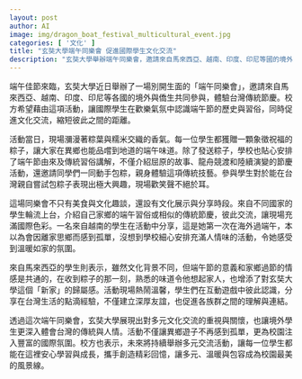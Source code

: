 ```yaml
---
layout: post
author: AI
image: img/dragon_boat_festival_multicultural_event.jpg
categories: [ '文化' ]
title: "玄奘大學端午同樂會 促進國際學生文化交流"
description: "玄奘大學舉辦端午同樂會，邀請來自馬來西亞、越南、印度、印尼等國的境外生參與，體驗台灣傳統節慶與包粽文化。活動不僅介紹端午歷史習俗，更安排國際學生分享家鄉類似慶典，促進多元文化交流，讓異鄉遊子感受溫暖與歸屬，共築充滿國際氛圍的校園。"
---
```

端午佳節來臨，玄奘大學近日舉辦了一場別開生面的「端午同樂會」，邀請來自馬來西亞、越南、印度、印尼等各國的境外與僑生共同參與，體驗台灣傳統節慶。校方希望藉由這項活動，讓國際學生在歡樂氣氛中認識端午節的歷史與習俗，同時促進文化交流，縮短彼此之間的距離。

活動當日，現場瀰漫著粽葉與糯米交織的香氣。每一位學生都獲贈一顆象徵祝福的粽子，讓大家在異鄉也能品嚐到地道的端午味道。除了發送粽子，學校也貼心安排了端午節由來及傳統習俗講解，不僅介紹屈原的故事、龍舟競渡和陸續演變的節慶活動，還邀請同學們一同動手包粽，親身體驗這項傳統技藝。參與學生對於能在台灣親自嘗試包粽子表現出極大興趣，現場歡笑聲不絕於耳。

這場同樂會不只有美食與文化趣談，還設有文化展示與分享時段。來自不同國家的學生輪流上台，介紹自己家鄉的端午習俗或相似的傳統節慶，彼此交流，讓現場充滿國際色彩。一名來自越南的學生在活動中分享，這是她第一次在海外過端午，本以為會因離家思鄉而感到孤單，沒想到學校細心安排充滿人情味的活動，令她感受到溫暖如家的氛圍。

來自馬來西亞的學生則表示，雖然文化背景不同，但端午節的意義和家鄉過節的情感是共通的，在收到粽子的那一刻，熟悉的味道令他想起家人，也增添了對玄奘大學這個「新家」的歸屬感。活動現場熱鬧溫馨，學生們在互動遊戲中彼此認識，分享在台灣生活的點滴經驗，不僅建立深厚友誼，也促進各族群之間的理解與連結。

透過這次端午同樂會，玄奘大學展現出對多元文化交流的重視與關懷，也讓境外學生更深入體會台灣的傳統與人情。活動不僅讓異鄉遊子不再感到孤單，更為校園注入豐富的國際氛圍。校方也表示，未來將持續舉辦多元交流活動，讓每一位學生都能在這裡安心學習與成長，攜手創造精彩回憶，讓多元、溫暖與包容成為校園最美的風景線。
